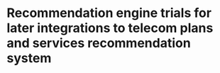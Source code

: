 # Recommendation engine trials for later integrations to telecom plans and services recommendation system
